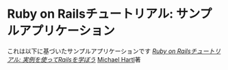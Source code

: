 # Ruby on Railsチュートリアル: サンプルアプリケーション

これは以下に基づいたサンプルアプリケーションです
[*Ruby on Railsチュートリアル: 実例を使ってRailsを学ぼう*](http://railstutorial.jp/)
[Michael Hartl](http://www.michaelhartl.com/)著
